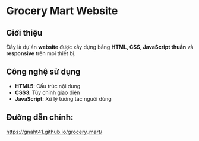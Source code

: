 # Grocery Mart Website

## Giới thiệu
Đây là dự án **website** được xây dựng bằng **HTML, CSS, JavaScript thuần** và **responsive** trên mọi thiết bị.  

## Công nghệ sử dụng
- **HTML5**: Cấu trúc nội dung
- **CSS3**: Tùy chỉnh giao diện
- **JavaScript**: Xử lý tương tác người dùng
  
## Đường dẫn chính: 
https://gnaht41.github.io/grocery_mart/
